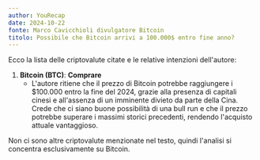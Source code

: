 ```yaml
---
author: YouRecap
date: 2024-10-22
fonte: Marco Cavicchioli divulgatore Bitcoin
titolo: Possibile che Bitcoin arrivi a 100.000$ entro fine anno?
---
```


Ecco la lista delle criptovalute citate e le relative intenzioni dell'autore:

1. **Bitcoin (BTC)**: **Comprare**
   - L'autore ritiene che il prezzo di Bitcoin potrebbe raggiungere i $100.000 entro la fine del 2024, grazie alla presenza di capitali cinesi e all'assenza di un imminente divieto da parte della Cina. Crede che ci siano buone possibilità di una bull run e che il prezzo potrebbe superare i massimi storici precedenti, rendendo l'acquisto attuale vantaggioso.

Non ci sono altre criptovalute menzionate nel testo, quindi l'analisi si concentra esclusivamente su Bitcoin.
